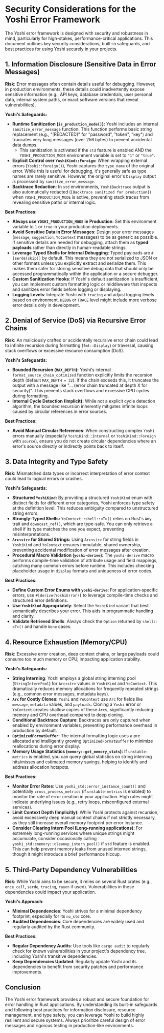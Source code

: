 # Security Considerations for the Yoshi Error Framework

The Yoshi error framework is designed with security and robustness in mind, particularly for high-stakes, performance-critical applications. This document outlines key security considerations, built-in safeguards, and best practices for using Yoshi securely in your projects.

## 1. Information Disclosure (Sensitive Data in Error Messages)

**Risk:** Error messages often contain details useful for debugging. However, in production environments, these details could inadvertently expose sensitive information (e.g., API keys, database credentials, user personal data, internal system paths, or exact software versions that reveal vulnerabilities).

**Yoshi's Safeguards:**

* **Runtime Sanitization (`is_production_mode()`):** Yoshi includes an internal `sanitize_error_message` function. This function performs basic string replacement (e.g., "[REDACTED]" for "password", "token", "key") and truncates very long messages (over 256 bytes) to prevent accidental data dumps.
  * This sanitization is activated if the `std` feature is enabled AND the `YOSHI_PRODUCTION_MODE` environment variable is set to `"1"` or `"true"`.
* **Explicit Control over `YoshiKind::Foreign`:** When wrapping external errors (`Yoshi::foreign()`), Yoshi captures the `type_name` of the original error. While this is useful for debugging, it's generally safe as type names are rarely sensitive. However, the original error's `Display` output *is* processed by `sanitize_error_message`.
* **Backtrace Redaction**: In `std` environments, `YoshiBacktrace` output is also automatically redacted (`[Backtrace sanitized for production]`) when `YOSHI_PRODUCTION_MODE` is active, preventing stack traces from revealing sensitive paths or internal logic.

**Best Practices:**

* **Always use `YOSHI_PRODUCTION_MODE` in Production:** Set this environment variable to `1` or `true` in your production deployments.
* **Avoid Sensitive Data in Error Messages**: Design your error messages (`message`, `suggestion`, `YoContext` messages) to be as generic as possible. If sensitive details are needed for debugging, attach them as **typed payloads** rather than directly in human-readable strings.
* **Leverage Typed Shells for Internal Debugging**: Typed payloads are `#[serde(skip)]` by default. This means they are not serialized to JSON or other formats unless you explicitly extract and serialize them. This makes them safer for storing sensitive debug data that should only be accessed programmatically within the application or a secure debugger.
* **Custom Sanitization Hooks**: If Yoshi's default sanitization is insufficient, you can implement custom formatting logic or middleware that inspects and sanitizes error fields before logging or displaying.
* **Logging Levels**: Integrate Yoshi with `tracing` and adjust logging levels based on environment. `DEBUG` or `TRACE` level might include more verbose error details only in development.

## 2. Denial of Service (DoS) via Recursive Error Chains

**Risk:** An maliciously crafted or accidentally recursive error chain could lead to infinite recursion during formatting (`fmt::Display`) or traversal, causing stack overflows or excessive resource consumption (DoS).

**Yoshi's Safeguards:**

* **Bounded Recursion (`MAX_DEPTH`):** Yoshi's internal `format_source_chain_optimized` function explicitly limits the recursion depth (default `MAX_DEPTH = 32`). If the chain exceeds this, it truncates the output with a message like "... (error chain truncated at depth X for security)". This prevents stack overflows and excessive CPU cycles during formatting.
* **Internal Cycle Detection (Implicit):** While not a explicit cycle detection algorithm, the bounded recursion inherently mitigates infinite loops caused by circular references in error sources.

**Best Practices:**

* **Avoid Manual Circular References**: When constructing complex `Yoshi` errors manually (especially `YoshiKind::Internal` or `YoshiKind::Foreign` with `source`), ensure you do not create circular dependencies where an error's source directly or indirectly points back to itself.

## 3. Data Integrity and Type Safety

**Risk:** Mismatched data types or incorrect interpretation of error context could lead to logical errors or crashes.

**Yoshi's Safeguards:**

* **Structured `YoshiKind`:** By providing a structured `YoshiKind` enum with distinct fields for different error categories, Yoshi enforces type safety at the definition level. This reduces ambiguity compared to unstructured string errors.
* **Strongly-Typed Shells:** `YoContext::shell::<T>()` relies on Rust's `Any` trait and `downcast_ref()`, which are type-safe. You can only retrieve a shell if its type matches the one you expect, preventing misinterpretations.
* **`Arc<str>` for Shared Strings:** Using `Arc<str>` for string fields in `YoshiKind` and `YoContext` ensures immutable, shared ownership, preventing accidental modification of error messages after creation.
* **Procedural Macro Validation (`yoshi-derive`):** The `yoshi-derive` macro performs compile-time validation of attribute usage and field mappings, catching many common errors before runtime. This includes checking placeholder usage in `display` formats and uniqueness of error codes.

**Best Practices:**

* **Define Custom Error Enums with `yoshi-derive`**: For application-specific errors, use `#[derive(YoshiError)]` to leverage compile-time checks and structured error definitions.
* **Use `YoshiKind` Appropriately**: Select the `YoshiKind` variant that best semantically describes your error. This aids in programmatic handling and clarity.
* **Validate Retrieved Shells**: Always check the `Option` returned by `shell::<T>()` and handle `None` cases.

## 4. Resource Exhaustion (Memory/CPU)

**Risk:** Excessive error creation, deep context chains, or large payloads could consume too much memory or CPU, impacting application stability.

**Yoshi's Safeguards:**

* **String Interning**: Yoshi employs a global string interning pool (`StringInternPool`) for `Arc<str>` values in `YoshiKind` and `YoContext`. This dramatically reduces memory allocations for frequently repeated strings (e.g., common error messages, metadata keys).
* **`Arc` for Costly Clones:** `Yoshi` and `YoContext` use `Arc` for fields like `message`, `metadata` values, and `payloads`. Cloning a `Yoshi` error or `YoContext` creates shallow copies of these `Arc`s, significantly reducing memory and CPU overhead compared to deep cloning.
* **Conditional Backtrace Capture**: Backtraces are only captured when enabled by environment variables, preventing performance overhead in production by default.
* **`OptimizedFormatBuffer`**: The internal formatting logic uses a pre-allocated and intelligently growing `OptimizedFormatBuffer` to minimize reallocations during error display.
* **Memory Usage Statistics (`memory::get_memory_stats`):** If `unstable-metrics` is enabled, you can query global statistics on string interning hits/misses and estimated memory savings, helping to identify and address allocation hotspots.

**Best Practices:**

* **Monitor Error Rates**: Use `yoshi_std::error_instance_count()` and potentially `cross_process_metrics` (if `unstable-metrics` is enabled) to monitor the rate of error creation in your application. High rates might indicate underlying issues (e.g., retry loops, misconfigured external services).
* **Limit Context Depth (Implicitly)**: While Yoshi protects against recursion, avoid excessively deep manual context chains if not strictly necessary, as they still increase overall memory footprint per error instance.
* **Consider Clearing Intern Pool (Long-running applications)**: For extremely long-running services where unique strings might accumulate, consider occasionally calling `yoshi_std::memory::cleanup_intern_pool()` if `std` feature is enabled. This can help prevent memory leaks from unused interned strings, though it might introduce a brief performance hiccup.

## 5. Third-Party Dependency Vulnerabilities

**Risk:** While Yoshi aims to be secure, it relies on several Rust crates (e.g., `once_cell`, `serde`, `tracing`, `rayon` if used). Vulnerabilities in these dependencies could impact your application.

**Yoshi's Approach:**

* **Minimal Dependencies**: Yoshi strives for a minimal dependency footprint, especially for its `no_std` core.
* **Audited Dependencies**: Core dependencies are widely used and regularly audited by the Rust community.

**Best Practices:**

* **Regular Dependency Audits**: Use tools like `cargo audit` to regularly check for known vulnerabilities in your project's dependency tree, including Yoshi's transitive dependencies.
* **Keep Dependencies Updated**: Regularly update Yoshi and its dependencies to benefit from security patches and performance improvements.

## Conclusion

The Yoshi error framework provides a robust and secure foundation for error handling in Rust applications. By understanding its built-in safeguards and following best practices for information disclosure, resource management, and type safety, you can leverage Yoshi to build highly resilient and secure systems. Always prioritize careful design of error messages and rigorous testing in production-like environments.
